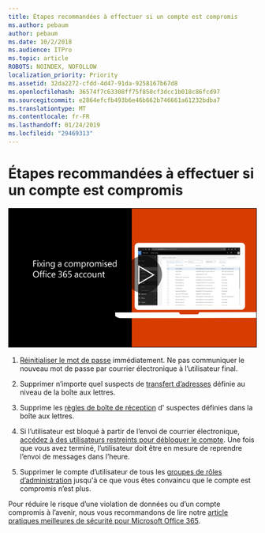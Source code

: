 ```yaml
---
title: Étapes recommandées à effectuer si un compte est compromis
ms.author: pebaum
author: pebaum
ms.date: 10/2/2018
ms.audience: ITPro
ms.topic: article
ROBOTS: NOINDEX, NOFOLLOW
localization_priority: Priority
ms.assetid: 32da2272-cfdd-4d47-91da-9258167b67d8
ms.openlocfilehash: 36574f7c63308ff75f850cf3dcc1b018c86fcd97
ms.sourcegitcommit: e2864efcfb493b6e46b662b746661a61232bdba7
ms.translationtype: MT
ms.contentlocale: fr-FR
ms.lasthandoff: 01/24/2019
ms.locfileid: "29469313"
---
```

# <a name="recommended-steps-to-take-if-an-account-is-compromised"></a>Étapes recommandées à effectuer si un compte est compromis

[![Résoudre un compte Office 365 compromis](media/797f355b-22a1-468e-91a4-a9d5bc45b19a.png)](https://www.microsoft.com/videoplayer/embed/RE2jvOb?pid=ocpVideo0-innerdiv-oneplayer&amp;postJsllMsg=true&amp;maskLevel=20&amp;autoplay=true)
  
1. [Réinitialiser le mot de passe](https://support.office.com/article/7a5d073b-7fae-4aa5-8f96-9ecd041aba9c) immédiatement. Ne pas communiquer le nouveau mot de passe par courrier électronique à l’utilisateur final. 
    
2. Supprimer n’importe quel suspects de [transfert d’adresses](https://support.office.com/article/ab5eb117-0f22-4fa7-a662-3a6bdb0add74) définie au niveau de la boîte aux lettres. 
    
3. Supprime les [règles de boîte de réception](https://support.office.com/article/1433E3A0-7FB0-4999-B536-50E05CB67FED) d' suspectes définies dans la boîte aux lettres. 
    
4. Si l’utilisateur est bloqué à partir de l’envoi de courrier électronique, [accédez à des utilisateurs restreints pour débloquer le compte](https://protection.office.com/?hash=/restrictedusers). Une fois que vous avez terminé, l’utilisateur doit être en mesure de reprendre l’envoi de messages dans l’heure.
    
5. Supprimer le compte d’utilisateur de tous les [groupes de rôles d’administration](https://support.office.com/article/eac4d046-1afd-4f1a-85fc-8219c79e1504) jusqu'à ce que vous êtes convaincu que le compte est compromis n’est plus. 
    
Pour réduire le risque d’une violation de données ou d’un compte compromis à l’avenir, nous vous recommandons de lire notre [article pratiques meilleures de sécurité pour Microsoft Office 365](https://support.office.com/article/9295e396-e53d-49b9-ae9b-0b5828cdedc3).
  

